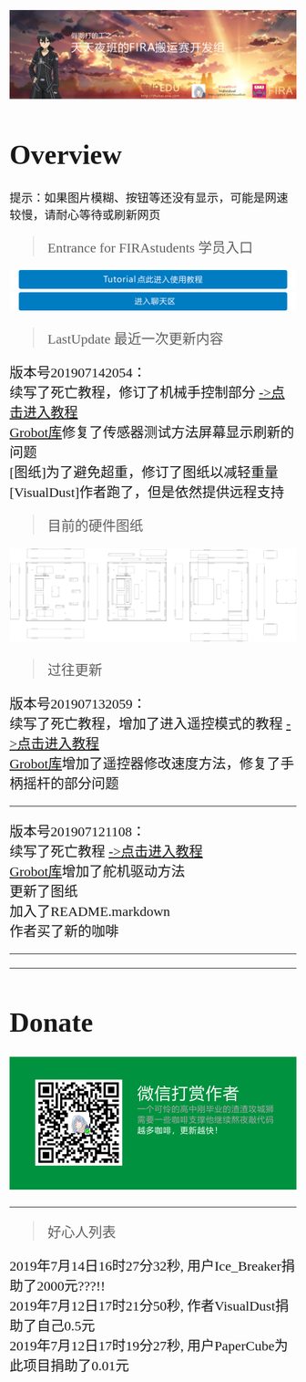 ![TopBar](TopBar.png)  
<font face="等线" size=5>  

# Overview

`提示：如果图片模糊、按钮等还没有显示，可能是网速较慢，请耐心等待或刷新网页`

> Entrance for FIRAstudents 学员入口  

[![entrance](TutorialButton.png)](https://github.com/visualDust/FIRAHandling/blob/master/Documents/LibDoc.markdown)
[![entrance](ChatGroup.png)](https://github.com/visualDust/FIRAHandling/issues/4)
 
> LastUpdate 最近一次更新内容

版本号201907142054：  
续写了死亡教程，修订了机械手控制部分  [->点击进入教程](https://github.com/visualDust/FIRAHandling/blob/master/Documents/LibDoc.markdown "点击进入教程")  
[Grobot库](https://github.com/visualDust/FIRAHandling/blob/master/Libiaries/Grobot.h "Grobot.h")修复了传感器测试方法屏幕显示刷新的问题  
[图纸]为了避免超重，修订了图纸以减轻重量  
[VisualDust]作者跑了，但是依然提供远程支持

> 目前的硬件图纸

![Robot](Robot.png)  

> 过往更新

版本号201907132059：  
续写了死亡教程，增加了进入遥控模式的教程  [->点击进入教程](https://github.com/visualDust/FIRAHandling/blob/master/Documents/LibDoc.markdown "点击进入教程")  
[Grobot库](https://github.com/visualDust/FIRAHandling/blob/master/Libiaries/Grobot.h "Grobot.h")增加了遥控器修改速度方法，修复了手柄摇杆的部分问题  

---

版本号201907121108：  
续写了死亡教程  [->点击进入教程](https://github.com/visualDust/FIRAHandling/blob/master/Documents/LibDoc.markdown "点击进入教程")  
[Grobot库](https://github.com/visualDust/FIRAHandling/blob/master/Libiaries/Grobot.h "Grobot.h")增加了舵机驱动方法  
更新了图纸  
加入了README.markdown  
作者买了新的咖啡

---

---

# Donate

[![Donate](Donate.png)]()

---

> 好心人列表

2019年7月14日16时27分32秒, 用户Ice_Breaker捐助了2000元???!!  
2019年7月12日17时21分50秒, 作者VisualDust捐助了自己0.5元  
2019年7月12日17时19分27秒, 用户PaperCube为此项目捐助了0.01元



